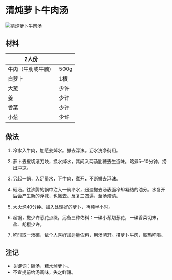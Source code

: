 # 清炖萝卜牛肉汤

![清炖萝卜牛肉汤](../Images/清炖萝卜牛肉汤.jpg)



## 材料

| 2人份              |      |
| ------------------ | ---- |
| 牛肉（牛肋或牛腩） | 500g |
| 白萝卜             | 1根  |
| 大葱               | 少许 |
| 姜                 | 少许 |
| 香菜               | 少许 |
| 小葱               | 少许 |



## 做法

1. 冷水入牛肉，加葱姜焯水。撇去浮沫。沥水洗净待用。
2. 萝卜去皮切滚刀块，换水焯水，其间入两汤匙糖去生涩味。略煮5~10分钟，捞出冲凉。
3. 另起一锅，入足量水，下牛肉，煮开，不断撇去浮沫。
4. 砸汤。往沸腾的锅中注入一碗冷水，迅速撇去汤表面冷却凝结的油分。水复开后会产生新的浮沫，也撇去。反复三四遍，至汤澄清。

5. 大火炖40分钟。加入处理好的萝卜，再炖半小时。
6. 起锅，撒少许葱花点缀。另备三种佐料：一碟小葱切葱花，一碟香菜切末，盐、胡椒少许。
7. 吃时取一汤碗，依个人喜好加适量佐料，用汤沏开。捞萝卜牛肉，趁热吃喝。



## 注记

- 关键词：砸汤，糖水焯萝卜。
- 不宜提前给汤调味，失之鲜甜。